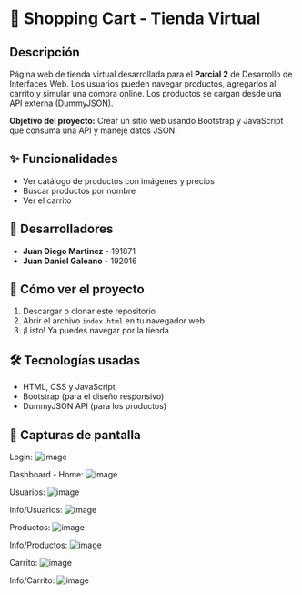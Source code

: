 # 🛒 Shopping Cart - Tienda Virtual

## Descripción

Página web de tienda virtual desarrollada para el **Parcial 2** de Desarrollo de Interfaces Web. Los usuarios pueden navegar productos, agregarlos al carrito y simular una compra online. Los productos se cargan desde una API externa (DummyJSON).

**Objetivo del proyecto:** Crear un sitio web usando Bootstrap y JavaScript que consuma una API y maneje datos JSON.

## ✨ Funcionalidades

- Ver catálogo de productos con imágenes y precios
- Buscar productos por nombre
- Ver el carrito

## 👥 Desarrolladores

- **Juan Diego Martinez** - 191871
- **Juan Daniel Galeano** - 192016

## 🚀 Cómo ver el proyecto

1. Descargar o clonar este repositorio
2. Abrir el archivo `index.html` en tu navegador web
3. ¡Listo! Ya puedes navegar por la tienda

## 🛠️ Tecnologías usadas

- HTML, CSS y JavaScript
- Bootstrap (para el diseño responsivo)
- DummyJSON API (para los productos)

## 📸 Capturas de pantalla
Login:
![image](https://github.com/user-attachments/assets/a068484d-980d-4421-9bf4-ca0daad8e56a)

Dashboard - Home:
![image](https://github.com/user-attachments/assets/30f5c6e8-c212-4dba-8a48-58db2f362d76)

Usuarios:
![image](https://github.com/user-attachments/assets/a5bb5b9b-ae66-428a-b906-ffac76272590)

Info/Usuarios:
![image](https://github.com/user-attachments/assets/f9c5d053-e84c-4d2a-9391-72a192dc521a)

Productos:
![image](https://github.com/user-attachments/assets/5aa677f0-ca4f-4e4c-8d2f-d880d5b26b93)

Info/Productos:
![image](https://github.com/user-attachments/assets/f84285f3-e63e-439c-b568-9ba9ece4457e)

Carrito:
![image](https://github.com/user-attachments/assets/fcfae546-864e-4b62-9d33-2cfff0e17445)

Info/Carrito:
![image](https://github.com/user-attachments/assets/cdad4226-d822-4d82-8712-6ef2a30b1ee7)









